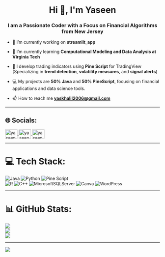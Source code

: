 <h1 align="center">Hi 👋, I'm Yaseen</h1>
<h3 align="center">I am a Passionate Coder with a Focus on Financial Algorithms from New Jersey</h3>

- 🔭 I’m currently working on **streamlit_app**

- 🌱 I’m currently learning **Computational Modeling and Data Analysis at Virginia Tech**

- 💼 I develop trading indicators using **Pine Script** for TradingView  
  (Specializing in **trend detection**, **volatility measures**, and **signal alerts**)

- 💻 My projects are **50% Java** and **50% PineScript**, focusing on financial applications and data science tools.

- 📫 How to reach me **yaskhalil2006@gmail.com**

---

## 🌐 Socials:

<a href="https://linkedin.com/in/yaseenkhalil" target="blank">
  <img align="center" src="https://raw.githubusercontent.com/rahuldkjain/github-profile-readme-generator/master/src/images/icons/Social/linked-in-alt.svg" alt="yaseenkhalil" height="30" width="40" />
</a>
<a href="https://stackoverflow.com/users/yaseen khalil" target="blank">
  <img align="center" src="https://raw.githubusercontent.com/rahuldkjain/github-profile-readme-generator/master/src/images/icons/Social/stack-overflow.svg" alt="yaseen khalil" height="30" width="40" />
</a>
<a href="https://www.youtube.com/c/yaseen khalil" target="blank">
  <img align="center" src="https://raw.githubusercontent.com/rahuldkjain/github-profile-readme-generator/master/src/images/icons/Social/youtube.svg" alt="yaseen khalil" height="30" width="40" />
</a>

---

# 💻 Tech Stack:
![Java](https://img.shields.io/badge/java-%23ED8B00.svg?style=for-the-badge&logo=openjdk&logoColor=white) 
![Python](https://img.shields.io/badge/python-3670A0?style=for-the-badge&logo=python&logoColor=ffdd54) 
![Pine Script](https://img.shields.io/badge/PineScript-009688?style=for-the-badge&logo=tradingview&logoColor=white)  
![R](https://img.shields.io/badge/r-%23276DC3.svg?style=for-the-badge&logo=r&logoColor=white) 
![C++](https://img.shields.io/badge/c++-%2300599C.svg?style=for-the-badge&logo=c%2B%2B&logoColor=white) 
![MicrosoftSQLServer](https://img.shields.io/badge/Microsoft%20SQL%20Server-CC2927?style=for-the-badge&logo=microsoft%20sql%20server&logoColor=white) 
![Canva](https://img.shields.io/badge/Canva-%2300C4CC.svg?style=for-the-badge&logo=Canva&logoColor=white) 
![WordPress](https://img.shields.io/badge/WordPress-%23117AC9.svg?style=for-the-badge&logo=WordPress&logoColor=white)

---

# 📊 GitHub Stats:
![](https://github-readme-stats.vercel.app/api?username=yaskhalil&theme=tokyonight&hide_border=false&include_all_commits=false&count_private=false)<br/>
![](https://github-readme-streak-stats.herokuapp.com/?user=yaskhalil&theme=tokyonight&hide_border=false)<br/>
![](https://github-readme-stats.vercel.app/api/top-langs/?username=yaskhalil&theme=tokyonight&hide_border=false&include_all_commits=false&count_private=false&layout=compact)

---

[![](https://visitcount.itsvg.in/api?id=yaskhalil&icon=0&color=6)](https://visitcount.itsvg.in)

<!-- Proudly created with GPRM ( https://gprm.itsvg.in ) -->
